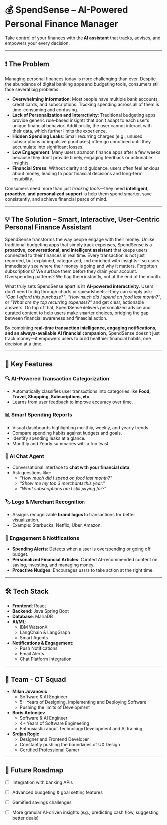 # 💰 SpendSense – AI-Powered Personal Finance Manager  

Take control of your finances with the **AI assistant** that tracks, advises, and empowers your every decision.

---

## ❗ The Problem  

Managing personal finances today is more challenging than ever. Despite the abundance of digital banking apps and budgeting tools, consumers still face several big problems:  

- **Overwhelming Information**: Most people have multiple bank accounts, credit cards, and subscriptions. Tracking spending across all of them is time-consuming and confusing.  
- **Lack of Personalization and Interactivity**: Traditional budgeting apps provide generic rule-based insights that don’t adapt to each user’s unique financial behavior. Additionally, the user cannot interact with their data, which further limits the experience.
- **Hidden Spending Leaks**: Small recurring charges (e.g., unused subscriptions or impulsive purchases) often go unnoticed until they accumulate into significant losses.  
- **Low Engagement**: Many users abandon finance apps after a few weeks because they don’t provide timely, engaging feedback or actionable insights.  
- **Financial Stress**: Without clarity and guidance, users often feel anxious about money, leading to poor financial decisions and long-term instability.  

Consumers need more than just *tracking tools*—they need **intelligent, proactive, and personalized support** to help them spend smarter, save consistently, and achieve financial peace of mind. 

---

## 💡 The Solution – Smart, Interactive, User-Centric Personal Finance Assistant  

SpendSense transforms the way people engage with their money. Unlike traditional budgeting apps that simply track expenses, SpendSense is a **proactive, conversational, and intelligent assistant** that keeps users connected to their finances in real time. Every transaction is not just recorded, but explained, categorized, and enriched with insights—so users immediately see where their money is going and why it matters. Forgotten subscriptions? We surface them before they drain your account. Overspending patterns? We flag them instantly, not at the end of the month.  

What truly sets SpendSense apart is its **AI-powered interactivity**. Users don’t need to dig through charts or spreadsheets—they can simply ask: *“Can I afford this purchase?”*, *“How much did I spend on food last month?”*, or *“What are my top recurring expenses?”* and get clear, actionable answers. On top of that, SpendSense delivers personalized advice and curated content to help users make smarter choices, bridging the gap between financial awareness and financial action.  

By combining **real-time transaction intelligence, engaging notifications, and an always-available AI financial companion**, SpendSense doesn’t just track money—it empowers users to build healthier financial habits, one decision at a time.  

---

## 🚀 Key Features  

### 🔍 **AI-Powered Transaction Categorization**  
- Automatically classifies user transactions into categories like **Food, Travel, Shopping, Subscriptions, etc.**  
- Learns from user feedback to improve accuracy over time.  

### 📊 **Smart Spending Reports**  
- Visual dashboards highlighting monthly, weekly, and yearly trends.  
- Compare spending habits against budgets and goals.  
- Identify spending leaks at a glance.
- Monthly and Yearly summaries with a fun twist.

### 🤖 **AI Chat Agent**  
- Conversational interface to **chat with your financial data**.  
- Ask questions like:  
  - *"How much did I spend on food last month?"*  
  - *"Show me my top 3 merchants this year."*  
  - *"What subscriptions am I still paying for?"*  

### 🏷️ **Logo & Merchant Recognition**  
- Assigns recognizable **brand logos** to transactions for better visualization.  
- Example: Starbucks, Netflix, Uber, Amazon.  

### 🔔 **Engagement & Notifications**  
- **Spending Alerts**: Detects when a user is overspending or going off budget.  
- **Personalized Financial Articles**: Curated AI-recommended content on saving, investing, and managing money.  
- **Proactive Nudges**: Encourages users to take action at the right time.  

---

## 🛠️ Tech Stack  

- **Frontend**: React 
- **Backend**: Java Spring Boot
- **Database**: MariaDB  
- **AI/ML**:  
  - IBM WatsonX
  - LangChain & LangGraph
  - Smart Agents
- **Notifications & Engagement**:
  - Push Notifications
  - Email Alerts
  - Chat Platform Integration

---

## 👥 Team - CT Squad

- **Milan Jovanovic**
  - Software & AI Engineer
  - 5+ Years of Designing, Implementing and Deploying Software
  - Pushing the limits of Development
- **Boris Antonijev**
  - Software & AI Engineer
  - 4+ Years of Software Engineering
  - Enthusiastic about Technology Development and AI training
- **Srdjan Rogic**
  - Designer and Frontend Developer
  - Constantly pushing the boundaries of UX Design
  - Certified Professional Gamer

---

## 🎯 Future Roadmap  

- [ ] Integration with banking APIs
- [ ] Advanced budgeting & goal setting features
- [ ] Gamified savings challenges  
- [ ] More granular AI-driven insights (e.g., predicting cash flow, suggesting better deals)



